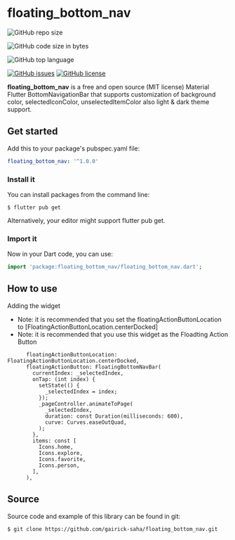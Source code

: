 # floating_bottom_nav

![GitHub repo size](https://img.shields.io/github/repo-size/gairick-saha/floating_bottom_nav.svg)

![GitHub code size in bytes](https://img.shields.io/github/languages/code-size/gairick-saha/floating_bottom_nav.svg)

![GitHub top language](https://img.shields.io/github/languages/top/gairick-saha/floating_bottom_nav.svg)

[![GitHub issues](https://img.shields.io/github/issues/gairick-saha/floating_bottom_nav.svg)](https://github.com/gairick-saha/floating_bottom_nav/issues)
[![GitHub license](https://img.shields.io/github/license/gairick-saha/floating_bottom_nav.svg)](https://github.com/gairick-saha/floating_bottom_nav/blob/master/LICENSE)

**floating_bottom_nav** is a free and open source (MIT license) Material Flutter BottomNavigationBar that supports customization of background color, selectedIconColor, unselectedItemColor also light & dark theme support.

## Get started

Add this to your package's pubspec.yaml file:

```yaml
floating_bottom_nav: '^1.0.0'
```

### **Install it**

You can install packages from the command line:

```
$ flutter pub get
```

Alternatively, your editor might support flutter pub get.

### **Import it**

Now in your Dart code, you can use:

```dart
import 'package:floating_bottom_nav/floating_bottom_nav.dart';

```

## How to use

Adding the widget
* Note: it is recommended that you set the floatingActionButtonLocation to [FloatingActionButtonLocation.centerDocked] 
* Note: it is recommended that you use this widget as the Floadting Action Button

```
      floatingActionButtonLocation: FloatingActionButtonLocation.centerDocked,
      floatingActionButton: FloatingBottomNavBar(
        currentIndex: _selectedIndex,
        onTap: (int index) {
          setState(() {
            _selectedIndex = index;
          });
          _pageController.animateToPage(
            _selectedIndex,
            duration: const Duration(milliseconds: 600),
            curve: Curves.easeOutQuad,
          );
        },
        items: const [
          Icons.home,
          Icons.explore,
          Icons.favorite,
          Icons.person,
        ],
      ),
```

## Source

Source code and example of this library can be found in git:

```
$ git clone https://github.com/gairick-saha/floating_bottom_nav.git
```
